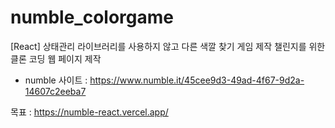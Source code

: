 # numble_colorgame

[React] 상태관리 라이브러리를 사용하지 않고 다른 색깔 찾기 게임 제작 챌린지를 위한 클론 코딩 웹 페이지 제작

- numble 사이트 : https://www.numble.it/45cee9d3-49ad-4f67-9d2a-14607c2eeba7

목표 : https://numble-react.vercel.app/
